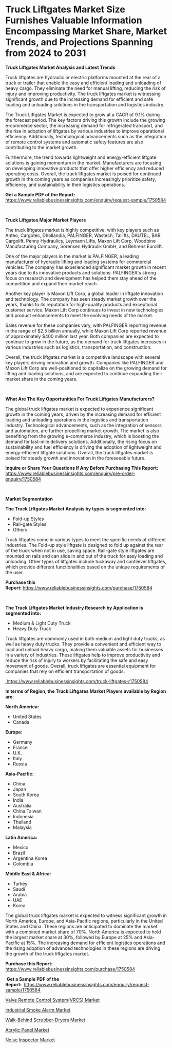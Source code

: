<p><h1>Truck Liftgates Market Size Furnishes Valuable Information Encompassing Market Share, Market Trends, and Projections Spanning from 2024 to 2031</h1></p><p><strong>Truck Liftgates Market Analysis and Latest Trends</strong></p>
<p><p>Truck liftgates are hydraulic or electric platforms mounted at the rear of a truck or trailer that enable the easy and efficient loading and unloading of heavy cargo. They eliminate the need for manual lifting, reducing the risk of injury and improving productivity. The truck liftgates market is witnessing significant growth due to the increasing demand for efficient and safe loading and unloading solutions in the transportation and logistics industry.</p><p>The Truck Liftgates Market is expected to grow at a CAGR of 9.1% during the forecast period. The key factors driving this growth include the growing e-commerce sector, the increasing demand for refrigerated transport, and the rise in adoption of liftgates by various industries to improve operational efficiency. Additionally, technological advancements such as the integration of remote control systems and automatic safety features are also contributing to the market growth.</p><p>Furthermore, the trend towards lightweight and energy-efficient liftgate solutions is gaining momentum in the market. Manufacturers are focusing on developing innovative products that offer higher efficiency and reduced operating costs. Overall, the truck liftgates market is poised for continued growth in the coming years as companies increasingly prioritize safety, efficiency, and sustainability in their logistics operations.</p></p>
<p><strong>Get a Sample PDF of the Report:&nbsp;</strong> <a href="https://www.reliablebusinessinsights.com/enquiry/request-sample/1750584">https://www.reliablebusinessinsights.com/enquiry/request-sample/1750584</a></p>
<p>&nbsp;</p>
<p><strong>Truck Liftgates Major Market Players</strong></p>
<p><p>The truck liftgates market is highly competitive, with key players such as Anteo, Cargotec, Dhollandia, PALFINGER, Wastech, Tailifts, DAUTEL, BAR Cargolift, Penny Hydraulics, Leymann Lifts, Maxon Lift Corp, Woodbine Manufacturing Company, Sorensen Hydraulik GmbH, and Behrens Eurolift.</p><p>One of the major players in the market is PALFINGER, a leading manufacturer of hydraulic lifting and loading systems for commercial vehicles. The company has experienced significant market growth in recent years due to its innovative products and solutions. PALFINGER's strong focus on research and development has helped them stay ahead of the competition and expand their market reach.</p><p>Another key player is Maxon Lift Corp, a global leader in liftgate innovation and technology. The company has seen steady market growth over the years, thanks to its reputation for high-quality products and exceptional customer service. Maxon Lift Corp continues to invest in new technologies and product enhancements to meet the evolving needs of the market.</p><p>Sales revenue for these companies vary, with PALFINGER reporting revenue in the range of $2.5 billion annually, while Maxon Lift Corp reported revenue of approximately $400 million last year. Both companies are expected to continue to grow in the future, as the demand for truck liftgates increases in various industries such as logistics, transportation, and construction.</p><p>Overall, the truck liftgates market is a competitive landscape with several key players driving innovation and growth. Companies like PALFINGER and Maxon Lift Corp are well-positioned to capitalize on the growing demand for lifting and loading solutions, and are expected to continue expanding their market share in the coming years.</p></p>
<p>&nbsp;</p>
<p><strong>What Are The Key Opportunities For Truck Liftgates Manufacturers?</strong></p>
<p><p>The global truck liftgates market is expected to experience significant growth in the coming years, driven by the increasing demand for efficient loading and unloading operations in the logistics and transportation industry. Technological advancements, such as the integration of sensors and automation, are further propelling market growth. The market is also benefiting from the growing e-commerce industry, which is boosting the demand for last-mile delivery solutions. Additionally, the rising focus on sustainability and fuel efficiency is driving the adoption of lightweight and energy-efficient liftgate solutions. Overall, the truck liftgates market is poised for steady growth and innovation in the foreseeable future.</p></p>
<p><strong>Inquire or Share Your Questions If Any Before Purchasing This Report:</strong> <a href="https://www.reliablebusinessinsights.com/enquiry/pre-order-enquiry/1750584">https://www.reliablebusinessinsights.com/enquiry/pre-order-enquiry/1750584</a></p>
<p>&nbsp;</p>
<p><strong>Market Segmentation</strong></p>
<p><strong>The Truck Liftgates Market Analysis by types is segmented into:</strong></p>
<p><ul><li>Fold-up Styles</li><li>Rail-gate Styles</li><li>Others</li></ul></p>
<p><p>Truck liftgates come in various types to meet the specific needs of different industries. The Fold-up style liftgate is designed to fold up against the rear of the truck when not in use, saving space. Rail-gate style liftgates are mounted on rails and can slide in and out of the truck for easy loading and unloading. Other types of liftgates include tuckaway and cantilever liftgates, which provide different functionalities based on the unique requirements of the user.</p></p>
<p><strong>Purchase this Report:&nbsp;</strong><a href="https://www.reliablebusinessinsights.com/purchase/1750584">https://www.reliablebusinessinsights.com/purchase/1750584</a></p>
<p>&nbsp;</p>
<p><strong>The Truck Liftgates Market Industry Research by Application is segmented into:</strong></p>
<p><ul><li>Medium & Light Duty Truck</li><li>Heavy Duty Truck</li></ul></p>
<p><p>Truck liftgates are commonly used in both medium and light duty trucks, as well as heavy duty trucks. They provide a convenient and efficient way to load and unload heavy cargo, making them valuable assets for businesses in a variety of industries. These liftgates help to improve productivity and reduce the risk of injury to workers by facilitating the safe and easy movement of goods. Overall, truck liftgates are essential equipment for companies that rely on efficient transportation of goods.</p></p>
<p><a href="https://www.reliablebusinessinsights.com/truck-liftgates-r1750584">&nbsp;https://www.reliablebusinessinsights.com/truck-liftgates-r1750584</a></p>
<p><strong>In terms of Region, the Truck Liftgates Market Players available by Region are:</strong></p>
<p>
    <p> <strong> North America: </strong>
        <ul>
            <li>United States</li>
            <li>Canada</li>
        </ul>
        </p> 
    <p> <strong> Europe: </strong>
        <ul>
            <li>Germany</li>
            <li>France</li>
            <li>U.K.</li>
            <li>Italy</li>
            <li>Russia</li>
        </ul>
        </p> 
    <p> <strong> Asia-Pacific: </strong>
        <ul>
            <li>China</li>
            <li>Japan</li>
            <li>South Korea</li>
            <li>India</li>
            <li>Australia</li>
            <li>China Taiwan</li>
            <li>Indonesia</li>
            <li>Thailand</li>
            <li>Malaysia</li>
        </ul>
        </p> 
    <p> <strong> Latin America: </strong>
        <ul>
            <li>Mexico</li>
            <li>Brazil</li>
            <li>Argentina Korea</li>
            <li>Colombia</li>
        </ul>
        </p> 
    <p> <strong> Middle East & Africa: </strong>
        <ul>
            <li>Turkey</li>
            <li>Saudi</li>
            <li>Arabia</li>
            <li>UAE</li>
            <li>Korea</li>
        </ul>
    </p>
    </p>
<p><p>The global truck liftgates market is expected to witness significant growth in North America, Europe, and Asia-Pacific regions, particularly in the United States and China. These regions are anticipated to dominate the market with a combined market share of 70%. North America is expected to hold the largest market share at 30%, followed by Europe at 25% and Asia-Pacific at 15%. The increasing demand for efficient logistics operations and the rising adoption of advanced technologies in these regions are driving the growth of the truck liftgates market.</p></p>
<p><strong>Purchase this Report: </strong><a href="https://www.reliablebusinessinsights.com/purchase/1750584">https://www.reliablebusinessinsights.com/purchase/1750584</a></p>
<p>&nbsp;<strong>Get a Sample PDF of the Report:&nbsp;&nbsp;</strong><a href="https://www.reliablebusinessinsights.com/enquiry/request-sample/1750584">https://www.reliablebusinessinsights.com/enquiry/request-sample/1750584</a></p>
<p><strong></strong></p>
<p><p><a href="https://issuu.com/reportprime-2/docs/valve-remote-control-systemvrcs-market-size-2030.p">Valve Remote Control System(VRCS) Market</a></p><p><a href="https://github.com/bmorecock/Market-Research-Report-List-4/blob/main/industrial-smoke-alarm-market.md">Industrial Smoke Alarm Market</a></p><p><a href="https://www.linkedin.com/pulse/global-walk-behind-scrubber-dryers-market-exploring-share-ziaye?trackingId=7U%2BKRcfORrigE2fNsRo%2B6w%3D%3D">Walk-Behind Scrubber-Dryers Market</a></p><p><a href="https://www.linkedin.com/pulse/acrylic-panel-market-forecast-global-trends-analysis-jpfze?trackingId=lFJnRVB5TBW%2FKmPSlfcgMg%3D%3D">Acrylic Panel Market</a></p><p><a href="https://github.com/drzsklfn31/Market-Research-Report-List-1/blob/main/noise-inspector-market.md">Noise Inspector Market</a></p></p>